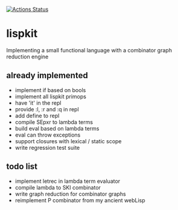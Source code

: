 [![Actions Status](https://github.com/thma/lispkit/workflows/Haskell%20CI/badge.svg)](https://github.com/thma/lispkit/actions)

# lispkit
Implementing a small functional language with a combinator graph reduction engine

## already implemented
- implement if based on bools 
- implement all lispkit primops
- have 'it' in the repl
- provide :l, :r and :q in repl
- add define to repl
- compile SEpxr to lambda terms
- build eval based on lambda terms
- eval can throw exceptions
- support closures with lexical / static scope
- write regression test suite

## todo list
- implement letrec in lambda term evaluator 
- compile lambda to SKI combinator
- write graph reduction for combinator graphs
- reimplement P combinator from my ancient webLisp
